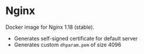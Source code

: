 # Nginx

Docker image for Nginx 1.18 (stable).

- Generates self-signed certificate for default server
- Generates custom `dhparam.pem` of size 4096
